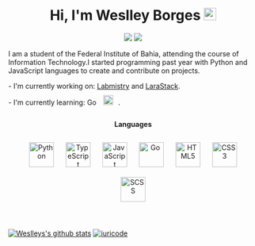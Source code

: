 <h1 align="center"> Hi, I'm Weslley Borges <img src="https://media.giphy.com/media/hvRJCLFzcasrR4ia7z/giphy.gif" width="25px"></h1>
<p align="center">
<img src="https://img.shields.io/badge/Country-Brazil-blue?&style=for-the-badge" />
<img src="https://img.shields.io/github/followers/Weslley-Borges?color=blue&style=for-the-badge" />
</p>

I am a student of the Federal Institute of Bahia, attending the course of Information Technology.I started programming past year with Python and JavaScript languages to create and contribute on projects.
<p>
- I'm currently working on: <a href="https://github.com/Weslley-Borges/Labmistry">Labmistry</a> and <a href="https://github.com/Weslley-Borges/Telegram_LaraStack">LaraStack</a>.</br>
- I'm currently learning: Go <img style="margin: 10px" src="https://profilinator.rishav.dev/skills-assets/go-original.svg" alt="Go" height="20" />.
</p>

<h4 align="center"><strong>Languages</strong></h4>
<p align="center">
<img style="margin: 10px" src="https://profilinator.rishav.dev/skills-assets/python-original.svg" alt="Python" height="50" />
<img style="margin: 10px" src="https://profilinator.rishav.dev/skills-assets/typescript-original.svg" alt="TypeScript" height="50" />
<img style="margin: 10px" src="https://profilinator.rishav.dev/skills-assets/javascript-original.svg" alt="JavaScript" height="50" />
<img style="margin: 10px" src="https://profilinator.rishav.dev/skills-assets/go-original.svg" alt="Go" height="50" />
<img style="margin: 10px" src="https://profilinator.rishav.dev/skills-assets/html5-original-wordmark.svg" alt="HTML5" height="50" />
<img style="margin: 10px" src="https://profilinator.rishav.dev/skills-assets/css3-original-wordmark.svg" alt="CSS3" height="50" />
<img style="margin: 10px" src="https://profilinator.rishav.dev/skills-assets/sass-original.svg" alt="SCSS" height="50" />
</p>
<br />

[![Weslleys's github stats](https://github-readme-stats.vercel.app/api?username=Weslley-Borges&count_private=true&include_all_commits=true&theme=radical)](https://github.com/Weslley-Borges)
[![iuricode](https://github-readme-stats.vercel.app/api/top-langs/?username=Weslley-Borges&hide=html&layout=compact&theme=radical)](https://github.com/Weslley-Borges)
